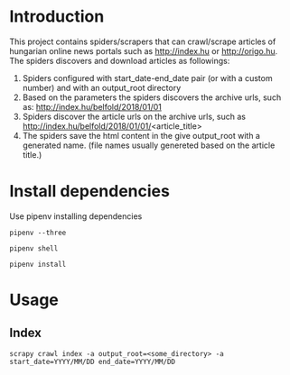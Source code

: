 # Introduction

This project contains spiders/scrapers that can crawl/scrape articles of hungarian online news portals such as http://index.hu or http://origo.hu. The spiders discovers and download articles as followings:
1. Spiders configured with start_date-end_date pair (or with a custom number) and with an output_root directory
2. Based on the parameters the spiders discovers the archive urls, such as: http://index.hu/belfold/2018/01/01
3. Spiders discover the article urls on the archive urls, such as http://index.hu/belfold/2018/01/01/<article_title>
4. The spiders save the html content in the give output_root with a generated name. (file names usually genereted based on the article title.) 


# Install dependencies

Use pipenv installing dependencies

```
pipenv --three

pipenv shell

pipenv install

```

# Usage

## Index

```
scrapy crawl index -a output_root=<some_directory> -a start_date=YYYY/MM/DD end_date=YYYY/MM/DD

```
